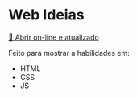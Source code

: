 # Web Ideias

[📄 Abrir on-line e atualizado](https://valeriohasman.github.io/WebIdeias/)

Feito para mostrar a habilidades em:
* HTML
* CSS
* JS
